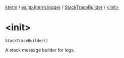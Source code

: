[kterm](../../index.md) / [es.jtp.kterm.logger](../index.md) / [StackTraceBuilder](index.md) / [&lt;init&gt;](./-init-.md)

# &lt;init&gt;

`StackTraceBuilder()`

A stack message builder for logs.

